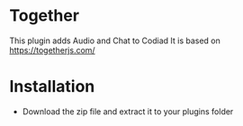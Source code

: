 # Together

This plugin adds Audio and Chat to Codiad
It is based on https://togetherjs.com/

# Installation

- Download the zip file and extract it to your plugins folder
